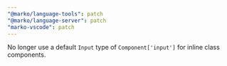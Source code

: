 ```yaml
---
"@marko/language-tools": patch
"@marko/language-server": patch
"marko-vscode": patch
---
```


No longer use a default `Input` type of `Component['input']` for inline class components.
